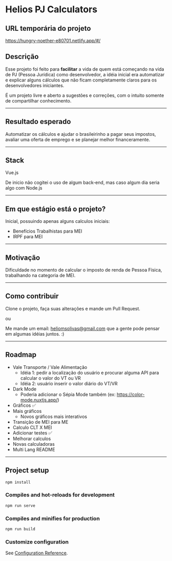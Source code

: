 # Helios PJ Calculators

## URL temporária do projeto

https://hungry-noether-e80701.netlify.app/#/

## Descrição

Esse projeto foi feito para **facilitar** a vida de quem está começando na vida de PJ (Pessoa Jurídica) como desenvolvedor, a idéia
inicial era automatizar e explicar alguns cálculos que não ficam completamente claros para os desenvolvedores iniciantes.


É um projeto livre e aberto a sugestões e correções, com o intuito somente de compartilhar conhecimento.

---------------------------------------
## Resultado esperado

Automatizar os cálculos e ajudar o brasileirinho a pagar seus impostos, avaliar uma oferta de emprego e se planejar melhor financeramente.

---------------------------------------
## Stack

Vue.js

De inicio não cogitei o uso de algum back-end, mas caso algum dia seria algo com Node.js

---------------------------------------
## Em que estágio está o projeto?

Inicial, possuindo apenas alguns calculos iniciais:

- Benefícios Trabalhistas para MEI
- IRPF para MEI

---------------------------------------

## Motivação

Dificuldade no momento de calcular o imposto de renda de Pessoa Física, trabalhando
na categoria de MEI.

---------------------------------------
## Como contribuir

Clone o projeto, faça suas alterações e mande um Pull Request.

ou

Me mande um email: heliomsolivas@gmail.com que a gente pode pensar em algumas idéias juntos. :)

---------------------------------------
## Roadmap

- Vale Transporte / Vale Alimentação
    - Idéia 1: pedir a localização do usuário e procurar alguma API
    para calcular o valor do VT ou VR
    - Idéia 2: usuário inserir o valor diário do VT/VR
- Dark Mode
    - Poderia adicionar o Sépia Mode também (ex: https://color-mode.nuxtjs.app/)
- Gráficos ✅
- Mais gráficos
    - Novos gráficos mais interativos
- Transição de MEI para ME
- Calculo CLT X MEI
- Adicionar testes ✅
- Melhorar calculos
- Novas calculadoras
- Multi Lang README

---------------------------------------
## Project setup
```
npm install
```

### Compiles and hot-reloads for development
```
npm run serve
```

### Compiles and minifies for production
```
npm run build
```

### Customize configuration
See [Configuration Reference](https://cli.vuejs.org/config/).